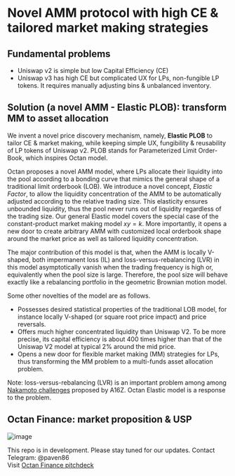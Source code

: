 # Novel AMM protocol with high CE & tailored market making strategies
## Fundamental problems
- Uniswap v2 is simple but low Capital Efficiency (CE)
- Uniswap v3 has high CE but complicated UX for LPs, non-fungible LP tokens. It requires manually adjusting bins &  unbalanced inventory.
## Solution (a novel AMM - Elastic PLOB): transform MM to asset allocation
We invent a novel price discovery mechanism, namely, **Elastic PLOB** to tailor CE & market making, while keeping simple UX, fungibility & reusability of LP tokens of Uniswap v2. PLOB stands for Parameterized Limit Order-Book, which inspires Octan model.

Octan proposes a novel AMM model, where LPs allocate their liquidity into the pool according to a bonding curve that mimics the general shape of a traditional limit orderbook (LOB). We introduce a novel concept, *Elastic Factor*, to allow the liquidity concentration of the AMM to be automatically adjusted according to the relative trading size. This elasticity ensures unbounded liquidity, thus the pool never runs out of liquidity regardless of the trading size. Our general Elastic model covers the special case of the constant-product market making model $xy=k$. More importantly, it opens a new door to create arbitrary AMM with customized local orderbook shape around the market price as well as tailored liquidity concentration.

The major contribution of this model is that, when the AMM is locally V-shaped, both impermanent loss (IL) and loss-versus-rebalancing (LVR) in this model asymptotically vanish when the trading frequency is high or, equivalently when the pool size is large. Therefore, the pool size will behave exactly like a rebalancing portfolio in the geometric Brownian motion model.

Some other novelties of the model are as follows.
- Possesses desired statistical properties of the traditional LOB model, for instance locally V-shaped (or square root price impact) and price reversals.
- Offers much higher concentrated liquidity than Uniswap V2. To be more precise, its capital efficiency is about 400 times higher than that of the Uniswap V2 model at typical 2% around the mid price.
- Opens a new door for flexible market making (MM) strategies for LPs, thus transforming the MM problem to a multi-funds asset allocation problem. 

Note: loss-versus-rebalancing (LVR) is an important problem among among [Nakamoto challenges](https://a16zcrypto.com/posts/announcement/introducing-the-nakamoto-challenge-addressing-the-toughest-problems-in-crypto/) proposed by A16Z. Octan Elastic model is a response to the problem.
## Octan Finance: market proposition & USP

![image](https://github.com/Octan-Labs/New-AMM/assets/45308207/382646d3-3f15-4266-9f5f-cc5c53dea54b)

This repo is in development.
Please stay tuned for our updates. Contact Telegram: @paven86  
Visit [Octan Finance pitchdeck](https://drive.google.com/file/d/1cTCvypJ9B4Q6s5kPFoZjSEcmGbUY2DEC/view?usp=sharing)
